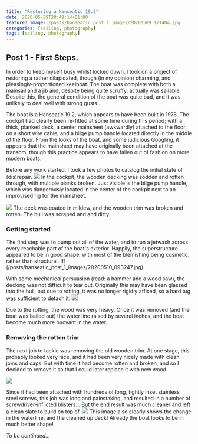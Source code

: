 ```yaml
---
title: "Restoring a Hanseatic 19.2"
date: 2020-05-29T20:49:14+01:00
featured_image: /posts/hanseatic_post_1_images/20200509_171404.jpg
categories: [sailing, photography]
tags: [sailing, photography]
---
```


<h2>Post 1 - First Steps.</h2>
In order to keep myself busy whilst locked down, I took on a project of restoring a rather dilapidated, though (in my opinion) charming, and pleasingly-proportioned keelboat. The boat was complete with both a mainsail and a jib and, despite being quite scruffy, actually was sailable.
Despite this, the general condition of the boat was quite bad, and it was unlikely to deal well
with strong gusts...

The boat is a Hanseatic 19.2, which appears to have been built in 1978. The cockpit had clearly been re-fitted
at some time during this period; with a thick, planked deck, a center mainsheet (awkwardly) attached to the floor on a short wire cable, and a bilge pump handle located directly in the middle of the floor. From the looks of the boat, and some judicious Googling, it appears that the mainsheet may have originally been attached at the transom, though this practice appears to have fallen out of fashion on more modern boats.

Before any work started, I took a few photos to catalog the initial state of (dis)repair.
![](/posts/hanseatic_post_1_images/20200509_171408.jpg)
In the cockpit, the wooden decking was sodden and rotten through, with multiple planks broken. Just visible is the bilge
pump handle, which was dangerously located in the center of the cockpit next to an improvised rig for the mainsheet.

![](/posts/hanseatic_post_1_images/20200509_171404.jpg)
The deck was coated in mildew, and the wooden trim was broken and rotten. The hull was scraped and and dirty.


<h3>Getting started</h3>
The first step was to pump out all of the water, and to run a jetwash across every reachable part of the boat's exterior. Happily, the superstructure appeared to be in good shape, with most of the blemishing being cosmetic, rather than structural.
![](/posts/hanseatic_post_1_images/20200510_093247.jpg)

With some mechanical persuasion (read: a hammer and a wood saw), the decking was not difficult to tear out. Originally this may have
been glassed into the hull, but due to rotting, it was no longer rigidly affixed, so a hard tug was sufficient to detach it.
![](/posts/hanseatic_post_1_images/20200510_110722.jpg)

Due to the rotting, the wood was very heavy. Once it was removed (and the boat was bailed out) the water line raised by several inches,
and the boat become much more buoyant in the water.

<h3>Removing the rotten trim</h3>
The next job to tackle was removing the old wooden trim. At one stage, this probably looked very nice, and it had been very nicely made with clean joins and caps. But with time it had become rotten and broken, and so I decided to remove it so that I could later replace it with new wood.

![](/posts/hanseatic_post_1_images/20200510_123818.jpg)

Since it had been attached with hundreds of long, tightly inset stainless steel screws, this job was long and painstaking, and resulted in a number of screwdriver-inflicted blisters... But the end result was much cleaner and left a clean slate to build on top of.
![](/posts/hanseatic_post_1_images/20200510_131442.jpg)
This image also clearly shows the change in the waterline, and the cleaned up deck! Already the boat looks to be in much better shape!

_To be continued..._
